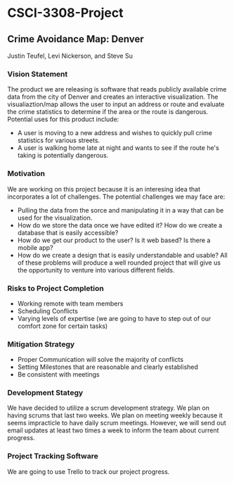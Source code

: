 # CSCI-3308-Project

## Crime Avoidance Map: Denver

Justin Teufel, Levi Nickerson, and Steve Su 

### Vision Statement

The product we are releasing is software that reads publicly available crime data from the city of Denver and creates an interactive visualization. The visualiaztion/map allows the user to input an address or route and evaluate the crime statistics to determine if the area or the route is dangerous. Potential uses for this product include:
  - A user is moving to a new address and wishes to quickly pull crime statistics for various streets.
  - A user is walking home late at night and wants to see if the route he's taking is potentially dangerous. 

### Motivation

We are working on this project because it is an interesing idea that incorporates a lot of challenges. The potential challenges we may face are:
  - Pulling the data from the sorce and manipulating it in a way that can be used for the visualization.
  - How do we store the data once we have edited it? How do we create a database that is easily accessible? 
  - How do we get our product to the user? Is it web based? Is there a mobile app?
  - How do we create a design that is easily understandable and usable? 
All of these problems will produce a well rounded project that will give us the opportunity to venture into various different fields. 

### Risks to Project Completion 
  - Working remote with team members 
  - Scheduling Conflicts 
  - Varying levels of expertise (we are going to have to step out of our comfort zone for certain tasks) 
  
### Mitigation Strategy
  - Proper Communication will solve the majority of conflicts
  - Setting Milestones that are reasonable and clearly established
  - Be consistent with meetings 
  
### Development Stategy 
We have decided to utilize a scrum development strategy. We plan on having scrums that last two weeks. We plan on meeting weekly because it seems impracticle to have daily scrum meetings. However, we will send out email updates at least two times a week to inform the team about current progress. 

### Project Tracking Software
We are going to use Trello to track our project progress. 
